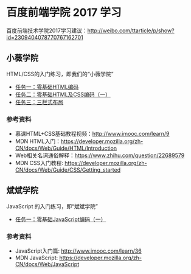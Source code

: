 # 百度前端学院 2017 学习

百度前端技术学院2017学习建议：http://weibo.com/ttarticle/p/show?id=2309404078770767162701

## 小薇学院

HTML/CSS的入门练习，即我们的“小薇学院”

- [任务一：零基础HTML编码](/xiaowei/task1/task1.html)
- [任务二：零基础HTML及CSS编码（一）](/xiaowei/task2/task2.html)
- [任务三：三栏式布局](/xiaowei/task3/task3.html)


### 参考资料

- 慕课HTML+CSS基础教程视频：http://www.imooc.com/learn/9
- MDN HTML入门：https://developer.mozilla.org/zh-CN/docs/Web/Guide/HTML/Introduction
- Web相关名词通俗解释：https://www.zhihu.com/question/22689579
- MDN CSS入门教程: https://developer.mozilla.org/zh-CN/docs/Web/Guide/CSS/Getting_started


## 斌斌学院

JavaScript 的入门练习，即“斌斌学院”

- [任务一：零基础JavaScript编码（一）](/binbin/task1/task1.html)


### 参考资料

- JavaScript入门篇: http://www.imooc.com/learn/36
- MDN JavaScript: https://developer.mozilla.org/zh-CN/docs/Web/JavaScript


